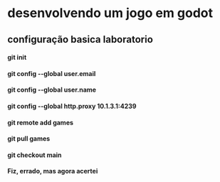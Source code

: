 ﻿# desenvolvendo um jogo em godot
## configuração basica laboratorio
#### git init 
#### git config --global user.email <email>
#### git config --global user.name <nome> 
#### git config --global http.proxy 10.1.3.1:4239
#### git remote add games <url>
#### git pull games 
#### git checkout main
#### Fiz, errado, mas agora acertei

